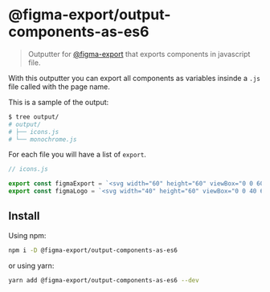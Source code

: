 # @figma-export/output-components-as-es6

> Outputter for [@figma-export](https://github.com/marcomontalbano/figma-export) that exports components in javascript file.

With this outputter you can export all components as variables insinde a `.js` file called with the page name.

This is a sample of the output:

```sh
$ tree output/
# output/
# ├── icons.js
# └── monochrome.js
```

For each file you will have a list of `export`.

```js
// icons.js

export const figmaExport = `<svg width="60" height="60" viewBox="0 0 60 60" fill="none" xmlns="http://www.w3.org/2000/svg"> ... </svg>`;
export const figmaLogo = `<svg width="40" height="60" viewBox="0 0 40 60" fill="none" xmlns="http://www.w3.org/2000/svg"> ... </svg>`;
```

## Install

Using npm:

```sh
npm i -D @figma-export/output-components-as-es6
```

or using yarn:

```sh
yarn add @figma-export/output-components-as-es6 --dev
```
